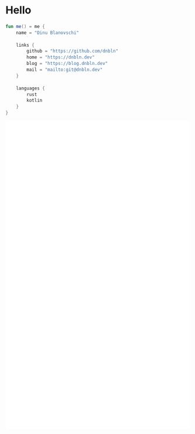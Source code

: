 # Hello

```kotlin
fun me() = me {
    name = "Dinu Blanovschi"

    links {
        github = "https://github.com/dnbln"
        home = "https://dnbln.dev"
        blog = "https://blog.dnbln.dev"
        mail = "mailto:git@dnbln.dev"
    }

    languages {
        rust
        kotlin
    }
}
```

![GitHub Metrics](github-metrics.svg)
